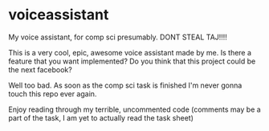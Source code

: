 # voiceassistant
My voice assistant, for comp sci presumably. DONT STEAL TAJ!!!!

This is a very cool, epic, awesome voice assistant made by me. Is there a feature that you want implemented? Do you think that this project could be the next facebook?

Well too bad. As soon as the comp sci task is finished I'm never gonna touch this repo ever again.

Enjoy reading through my terrible, uncommented code (comments may be a part of the task, I am yet to actually read the task sheet)
